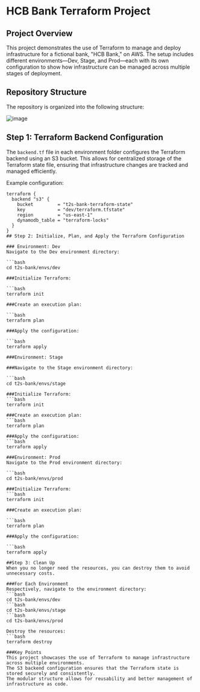# HCB Bank Terraform Project

## Project Overview

This project demonstrates the use of Terraform to manage and deploy infrastructure for a fictional bank, "HCB Bank," on AWS. The setup includes different environments—Dev, Stage, and Prod—each with its own configuration to show how infrastructure can be managed across multiple stages of deployment.

## Repository Structure

The repository is organized into the following structure:

![image](https://github.com/user-attachments/assets/04577fcc-2426-47b4-b064-6c721e66f75b)


## Step 1: Terraform Backend Configuration

The `backend.tf` file in each environment folder configures the Terraform backend using an S3 bucket. This allows for centralized storage of the Terraform state file, ensuring that infrastructure changes are tracked and managed efficiently.

Example configuration:

```hcl
terraform {
  backend "s3" {
    bucket         = "t2s-bank-terraform-state"
    key            = "dev/terraform.tfstate"
    region         = "us-east-1"
    dynamodb_table = "terraform-locks"
  }
}
## Step 2: Initialize, Plan, and Apply the Terraform Configuration

### Environment: Dev
Navigate to the Dev environment directory:

```bash
cd t2s-bank/envs/dev

###Initialize Terraform:

```bash
terraform init

###Create an execution plan:

```bash
terraform plan

###Apply the configuration:

```bash
terraform apply

###Environment: Stage

###Navigate to the Stage environment directory:

```bash
cd t2s-bank/envs/stage

###Initialize Terraform:
```bash
terraform init

###Create an execution plan:
```bash
terraform plan

###Apply the configuration:
```bash
terraform apply

###Environment: Prod
Navigate to the Prod environment directory:

```bash
cd t2s-bank/envs/prod

###Initialize Terraform:
```bash
terraform init

###Create an execution plan:

```bash
terraform plan

###Apply the configuration:

```bash
terraform apply

##Step 3: Clean Up
When you no longer need the resources, you can destroy them to avoid unnecessary costs.

###For Each Environment
Respectively, navigate to the environment directory:
```bash
cd t2s-bank/envs/dev
```bash
cd t2s-bank/envs/stage
```bash
cd t2s-bank/envs/prod

Destroy the resources:
```bash
terraform destroy

###Key Points
This project showcases the use of Terraform to manage infrastructure across multiple environments.
The S3 backend configuration ensures that the Terraform state is stored securely and consistently.
The modular structure allows for reusability and better management of infrastructure as code.
